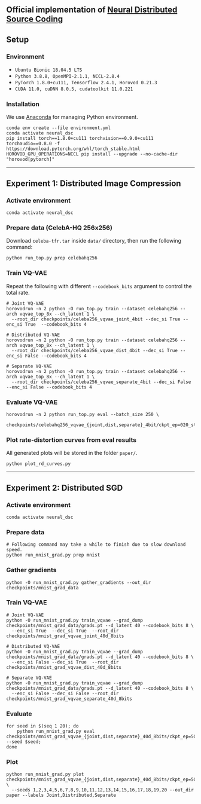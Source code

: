 ## Official implementation of [Neural Distributed Source Coding](https://arxiv.org/abs/2106.02797)


## Setup
### Environment
* `Ubuntu Bionic 18.04.5 LTS`
* `Python 3.8.8, OpenMPI-2.1.1, NCCL-2.8.4`
* `PyTorch 1.8.0+cu111, Tensorflow 2.4.1, Horovod 0.21.3`
* `CUDA 11.0, cuDNN 8.0.5, cudatoolkit 11.0.221`

### Installation
We use [Anaconda](https://www.anaconda.com/products/individual) for managing Python environment.
```shell
conda env create --file environment.yml
conda activate neural_dsc
pip install torch==1.8.0+cu111 torchvision==0.9.0+cu111 torchaudio==0.8.0 -f https://download.pytorch.org/whl/torch_stable.html
HOROVOD_GPU_OPERATIONS=NCCL pip install --upgrade --no-cache-dir "horovod[pytorch]"
```

----

## Experiment 1: Distributed Image Compression

### Activate environment
```shell
conda activate neural_dsc
```

### Prepare data (CelebA-HQ 256x256)
Download `celeba-tfr.tar` inside `data/` directory, then run the following command:
```shell
python run_top.py prep celebahq256
```

### Train VQ-VAE
Repeat the following with different `--codebook_bits` argument to control the total rate.
```shell
# Joint VQ-VAE
horovodrun -n 2 python -O run_top.py train --dataset celebahq256 --arch vqvae_top_8x --ch_latent 1 \
  --root_dir checkpoints/celeba256_vqvae_joint_4bit --dec_si True --enc_si True  --codebook_bits 4

# Distributed VQ-VAE
horovodrun -n 2 python -O run_top.py train --dataset celebahq256 --arch vqvae_top_8x --ch_latent 1 \
  --root_dir checkpoints/celeba256_vqvae_dist_4bit --dec_si True --enc_si False --codebook_bits 4

# Separate VQ-VAE
horovodrun -n 2 python -O run_top.py train --dataset celebahq256 --arch vqvae_top_8x --ch_latent 1 \
  --root_dir checkpoints/celeba256_vqvae_separate_4bit --dec_si False --enc_si False --codebook_bits 4
```

### Evaluate VQ-VAE
```shell
horovodrun -n 2 python run_top.py eval --batch_size 250 \
  checkpoints/celebahq256_vqvae_{joint,dist,separate}_4bit/ckpt_ep=020_step=0016880.pt
```

### Plot rate-distortion curves from eval results
All generated plots will be stored in the folder `paper/`.
```shell
python plot_rd_curves.py
```

----

## Experiment 2: Distributed SGD

### Activate environment
```shell
conda activate neural_dsc
```

### Prepare data
```shell
# Following command may take a while to finish due to slow download speed.
python run_mnist_grad.py prep mnist
```

### Gather gradients
```shell
python -O run_mnist_grad.py gather_gradients --out_dir checkpoints/mnist_grad_data
```

### Train VQ-VAE
```shell
# Joint VQ-VAE
python -O run_mnist_grad.py train_vqvae --grad_dump checkpoints/mnist_grad_data/grads.pt --d_latent 40 --codebook_bits 8 \
  --enc_si True  --dec_si True  --root_dir checkpoints/mnist_grad_vqvae_joint_40d_8bits

# Distributed VQ-VAE
python -O run_mnist_grad.py train_vqvae --grad_dump checkpoints/mnist_grad_data/grads.pt --d_latent 40 --codebook_bits 8 \
  --enc_si False --dec_si True  --root_dir checkpoints/mnist_grad_vqvae_dist_40d_8bits

# Separate VQ-VAE
python -O run_mnist_grad.py train_vqvae --grad_dump checkpoints/mnist_grad_data/grads.pt --d_latent 40 --codebook_bits 8 \
  --enc_si False --dec_si False --root_dir checkpoints/mnist_grad_vqvae_separate_40d_8bits
```

### Evaluate
```shell
for seed in $(seq 1 20); do
    python run_mnist_grad.py eval checkpoints/mnist_grad_vqvae_{joint,dist,separate}_40d_8bits/ckpt_ep=500_step=0391000.pt --seed $seed;
done
```

### Plot
```shell
python run_mnist_grad.py plot checkpoints/mnist_grad_vqvae_{joint,dist,separate}_40d_8bits/ckpt_ep=500_step=0391000.pt \
  --seeds 1,2,3,4,5,6,7,8,9,10,11,12,13,14,15,16,17,18,19,20 --out_dir paper --labels Joint,Distributed,Separate

```
